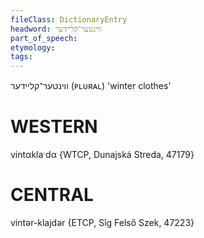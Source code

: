 ```yaml
---
fileClass: DictionaryEntry
headword: ווינטער־קליידער
part_of_speech: 
etymology: 
tags: 
---
```

ווינטער־קליידער
(ᴘʟᴜʀᴀʟ)
'winter clothes'

WESTERN
========

vintαklaˑdα {WTCP, Dunajská Streda, 47179}

CENTRAL
========

vintər-klajdər {ETCP, Sîg Felső Szek, 47223}
